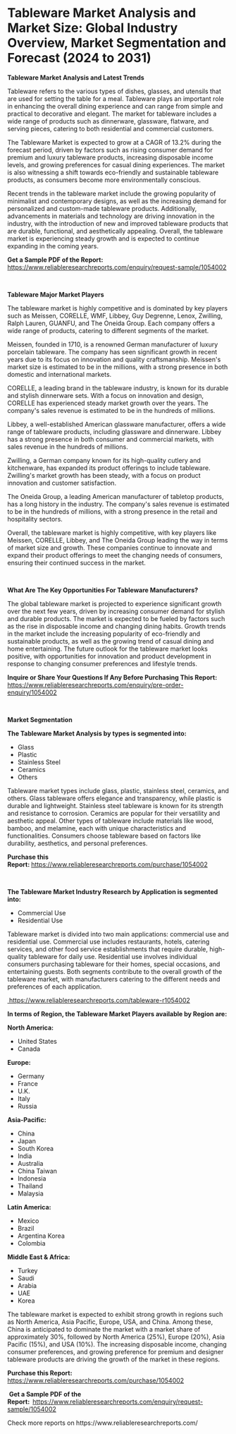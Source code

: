 <p><h1>Tableware Market Analysis and Market Size: Global Industry Overview, Market Segmentation and Forecast (2024 to 2031)</h1></p><p><strong>Tableware Market Analysis and Latest Trends</strong></p>
<p><p>Tableware refers to the various types of dishes, glasses, and utensils that are used for setting the table for a meal. Tableware plays an important role in enhancing the overall dining experience and can range from simple and practical to decorative and elegant. The market for tableware includes a wide range of products such as dinnerware, glassware, flatware, and serving pieces, catering to both residential and commercial customers.</p><p>The Tableware Market is expected to grow at a CAGR of 13.2% during the forecast period, driven by factors such as rising consumer demand for premium and luxury tableware products, increasing disposable income levels, and growing preferences for casual dining experiences. The market is also witnessing a shift towards eco-friendly and sustainable tableware products, as consumers become more environmentally conscious.</p><p>Recent trends in the tableware market include the growing popularity of minimalist and contemporary designs, as well as the increasing demand for personalized and custom-made tableware products. Additionally, advancements in materials and technology are driving innovation in the industry, with the introduction of new and improved tableware products that are durable, functional, and aesthetically appealing. Overall, the tableware market is experiencing steady growth and is expected to continue expanding in the coming years.</p></p>
<p><strong>Get a Sample PDF of the Report:&nbsp;</strong> <a href="https://www.reliableresearchreports.com/enquiry/request-sample/1054002">https://www.reliableresearchreports.com/enquiry/request-sample/1054002</a></p>
<p>&nbsp;</p>
<p><strong>Tableware Major Market Players</strong></p>
<p><p>The tableware market is highly competitive and is dominated by key players such as Meissen, CORELLE, WMF, Libbey, Guy Degrenne, Lenox, Zwilling, Ralph Lauren, GUANFU, and The Oneida Group. Each company offers a wide range of products, catering to different segments of the market.</p><p>Meissen, founded in 1710, is a renowned German manufacturer of luxury porcelain tableware. The company has seen significant growth in recent years due to its focus on innovation and quality craftsmanship. Meissen's market size is estimated to be in the millions, with a strong presence in both domestic and international markets.</p><p>CORELLE, a leading brand in the tableware industry, is known for its durable and stylish dinnerware sets. With a focus on innovation and design, CORELLE has experienced steady market growth over the years. The company's sales revenue is estimated to be in the hundreds of millions.</p><p>Libbey, a well-established American glassware manufacturer, offers a wide range of tableware products, including glassware and dinnerware. Libbey has a strong presence in both consumer and commercial markets, with sales revenue in the hundreds of millions.</p><p>Zwilling, a German company known for its high-quality cutlery and kitchenware, has expanded its product offerings to include tableware. Zwilling's market growth has been steady, with a focus on product innovation and customer satisfaction.</p><p>The Oneida Group, a leading American manufacturer of tabletop products, has a long history in the industry. The company's sales revenue is estimated to be in the hundreds of millions, with a strong presence in the retail and hospitality sectors.</p><p>Overall, the tableware market is highly competitive, with key players like Meissen, CORELLE, Libbey, and The Oneida Group leading the way in terms of market size and growth. These companies continue to innovate and expand their product offerings to meet the changing needs of consumers, ensuring their continued success in the market.</p></p>
<p>&nbsp;</p>
<p><strong>What Are The Key Opportunities For Tableware Manufacturers?</strong></p>
<p><p>The global tableware market is projected to experience significant growth over the next few years, driven by increasing consumer demand for stylish and durable products. The market is expected to be fueled by factors such as the rise in disposable income and changing dining habits. Growth trends in the market include the increasing popularity of eco-friendly and sustainable products, as well as the growing trend of casual dining and home entertaining. The future outlook for the tableware market looks positive, with opportunities for innovation and product development in response to changing consumer preferences and lifestyle trends.</p></p>
<p><strong>Inquire or Share Your Questions If Any Before Purchasing This Report:</strong> <a href="https://www.reliableresearchreports.com/enquiry/pre-order-enquiry/1054002">https://www.reliableresearchreports.com/enquiry/pre-order-enquiry/1054002</a></p>
<p>&nbsp;</p>
<p><strong>Market Segmentation</strong></p>
<p><strong>The Tableware Market Analysis by types is segmented into:</strong></p>
<p><ul><li>Glass</li><li>Plastic</li><li>Stainless Steel</li><li>Ceramics</li><li>Others</li></ul></p>
<p><p>Tableware market types include glass, plastic, stainless steel, ceramics, and others. Glass tableware offers elegance and transparency, while plastic is durable and lightweight. Stainless steel tableware is known for its strength and resistance to corrosion. Ceramics are popular for their versatility and aesthetic appeal. Other types of tableware include materials like wood, bamboo, and melamine, each with unique characteristics and functionalities. Consumers choose tableware based on factors like durability, aesthetics, and personal preferences.</p></p>
<p><strong>Purchase this Report:&nbsp;</strong><a href="https://www.reliableresearchreports.com/purchase/1054002">https://www.reliableresearchreports.com/purchase/1054002</a></p>
<p>&nbsp;</p>
<p><strong>The Tableware Market Industry Research by Application is segmented into:</strong></p>
<p><ul><li>Commercial Use</li><li>Residential Use</li></ul></p>
<p><p>Tableware market is divided into two main applications: commercial use and residential use. Commercial use includes restaurants, hotels, catering services, and other food service establishments that require durable, high-quality tableware for daily use. Residential use involves individual consumers purchasing tableware for their homes, special occasions, and entertaining guests. Both segments contribute to the overall growth of the tableware market, with manufacturers catering to the different needs and preferences of each application.</p></p>
<p><a href="https://www.reliableresearchreports.com/tableware-r1054002">&nbsp;https://www.reliableresearchreports.com/tableware-r1054002</a></p>
<p><strong>In terms of Region, the Tableware Market Players available by Region are:</strong></p>
<p>
    <p> <strong> North America: </strong>
        <ul>
            <li>United States</li>
            <li>Canada</li>
        </ul>
        </p> 
    <p> <strong> Europe: </strong>
        <ul>
            <li>Germany</li>
            <li>France</li>
            <li>U.K.</li>
            <li>Italy</li>
            <li>Russia</li>
        </ul>
        </p> 
    <p> <strong> Asia-Pacific: </strong>
        <ul>
            <li>China</li>
            <li>Japan</li>
            <li>South Korea</li>
            <li>India</li>
            <li>Australia</li>
            <li>China Taiwan</li>
            <li>Indonesia</li>
            <li>Thailand</li>
            <li>Malaysia</li>
        </ul>
        </p> 
    <p> <strong> Latin America: </strong>
        <ul>
            <li>Mexico</li>
            <li>Brazil</li>
            <li>Argentina Korea</li>
            <li>Colombia</li>
        </ul>
        </p> 
    <p> <strong> Middle East & Africa: </strong>
        <ul>
            <li>Turkey</li>
            <li>Saudi</li>
            <li>Arabia</li>
            <li>UAE</li>
            <li>Korea</li>
        </ul>
    </p>
    </p>
<p><p>The tableware market is expected to exhibit strong growth in regions such as North America, Asia Pacific, Europe, USA, and China. Among these, China is anticipated to dominate the market with a market share of approximately 30%, followed by North America (25%), Europe (20%), Asia Pacific (15%), and USA (10%). The increasing disposable income, changing consumer preferences, and growing preference for premium and designer tableware products are driving the growth of the market in these regions.</p></p>
<p><strong>Purchase this Report: </strong><a href="https://www.reliableresearchreports.com/purchase/1054002">https://www.reliableresearchreports.com/purchase/1054002</a></p>
<p>&nbsp;<strong>Get a Sample PDF of the Report:&nbsp;&nbsp;</strong><a href="https://www.reliableresearchreports.com/enquiry/request-sample/1054002">https://www.reliableresearchreports.com/enquiry/request-sample/1054002</a></p>
<p><strong></strong></p>
<p>Check more reports on https://www.reliableresearchreports.com/</p>
